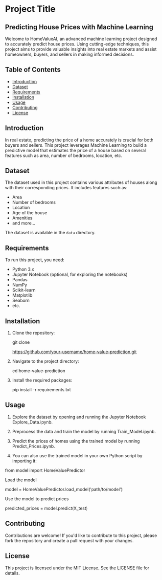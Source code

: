 
# Project Title


## Predicting House Prices with Machine Learning

Welcome to HomeValueAI, an advanced machine learning project designed to accurately predict house prices. Using cutting-edge techniques, this project aims to provide valuable insights into real estate markets and assist homeowners, buyers, and sellers in making informed decisions.

## Table of Contents
- [Introduction](#introduction)
- [Dataset](#dataset)
- [Requirements](#requirements)
- [Installation](#installation)
- [Usage](#usage)
- [Contributing](#contributing)
- [License](#license)

## Introduction

In real estate, predicting the price of a home accurately is crucial for both buyers and sellers. This project leverages Machine Learning to build a predictive model that estimates the price of a house based on several features such as area, number of bedrooms, location, etc.

## Dataset

The dataset used in this project contains various attributes of houses along with their corresponding prices. It includes features such as:

- Area
- Number of bedrooms
- Location
- Age of the house
- Amenities
- and more...

The dataset is available in the `data` directory.

## Requirements

To run this project, you need:

- Python 3.x
- Jupyter Notebook (optional, for exploring the notebooks)
- Pandas
- NumPy
- Scikit-learn
- Matplotlib
- Seaborn
- etc.

## Installation

1. Clone the repository:


    git clone
    
     https://github.com/your-username/home-value-prediction.git 
    
2. Navigate to the project directory:

    cd home-value-prediction


3. Install the required packages:

    pip install -r requirements.txt


## Usage

1. Explore the dataset by opening and running the Jupyter Notebook Explore_Data.ipynb.

2. Preprocess the data and train the model by running Train_Model.ipynb.

3. Predict the prices of homes using the trained model by running Predict_Prices.ipynb.

4. You can also use the trained model in your own Python script by importing it:


from model import HomeValuePredictor

Load the model

model = HomeValuePredictor.load_model('path/to/model')

Use the model to predict prices

predicted_prices = model.predict(X_test)

## Contributing

Contributions are welcome! If you'd like to contribute to this project, please fork the repository and create a pull request with your changes.

## License

This project is licensed under the MIT License. See the LICENSE file for details.

